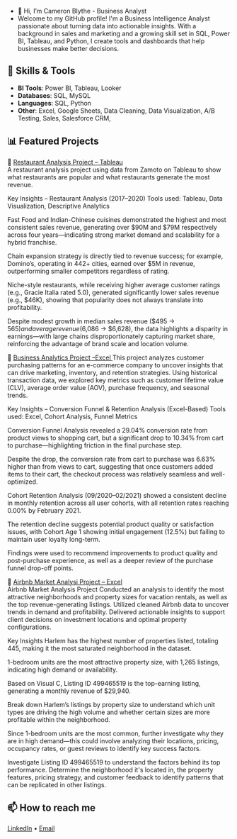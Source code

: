 - 👋 Hi, I’m Cameron Blythe - Business Analyst
- Welcome to my GitHub profile! 
I'm a Business Intelligence Analyst passionate about turning data into actionable insights. With a background in sales and marketing and a growing skill set in SQL, Power BI, Tableau, and Python, I create tools and dashboards that help businesses make better decisions.

## 🚀 Skills & Tools
- **BI Tools**: Power BI, Tableau, Looker
- **Databases**: SQL, MySQL
- **Languages**: SQL, Python 
- **Other**: Excel, Google Sheets, Data Cleaning, Data Visualization, A/B Testing, Sales, Salesforce CRM, 

## 📊 Featured Projects
🔹 [Restaurant Analysis Project – Tableau](https://github.com/camblythe1/Restaurant-analysis-)  
A restaurant analysis project using data from Zamoto on Tableau to show what restaurants are popular and what restaurants generate the most revenue.

Key Insights – Restaurant Analysis (2017–2020)
Tools used: Tableau, Data Visualization, Descriptive Analytics

Fast Food and Indian-Chinese cuisines demonstrated the highest and most consistent sales revenue, generating over $90M and $79M respectively across four years—indicating strong market demand and scalability for a hybrid franchise.

Chain expansion strategy is directly tied to revenue success; for example, Domino’s, operating in 442+ cities, earned over $5M in revenue, outperforming smaller competitors regardless of rating.

Niche-style restaurants, while receiving higher average customer ratings (e.g., Gracie Italia rated 5.0), generated significantly lower sales revenue (e.g., $46K), showing that popularity does not always translate into profitability.

Despite modest growth in median sales revenue ($495 → $565) and average revenue ($6,086 → $6,628), the data highlights a disparity in earnings—with large chains disproportionately capturing market share, reinforcing the advantage of brand scale and location volume.



🔹 [Business Analytics Project –Excel ](https://github.com/camblythe1/Business-Analytics-Project/blob/main/E-commerce%20project.txt)
This project analyzes customer purchasing patterns for an e-commerce company to uncover insights that can drive marketing, inventory, and retention strategies. Using historical transaction data, we explored key metrics such as customer lifetime value (CLV), average order value (AOV), purchase frequency, and seasonal trends.

Key Insights – Conversion Funnel & Retention Analysis (Excel-Based)
Tools used: Excel, Cohort Analysis, Funnel Metrics

Conversion Funnel Analysis revealed a 29.04% conversion rate from product views to shopping cart, but a significant drop to 10.34% from cart to purchase—highlighting friction in the final purchase step.

Despite the drop, the conversion rate from cart to purchase was 6.63% higher than from views to cart, suggesting that once customers added items to their cart, the checkout process was relatively seamless and well-optimized.

Cohort Retention Analysis (09/2020–02/2021) showed a consistent decline in monthly retention across all user cohorts, with all retention rates reaching 0.00% by February 2021.

The retention decline suggests potential product quality or satisfaction issues, with Cohort Age 1 showing initial engagement (12.5%) but failing to maintain user loyalty long-term.

Findings were used to recommend improvements to product quality and post-purchase experience, as well as a deeper review of the purchase funnel drop-off points.

🔹 [Airbnb Market Analysi Project – Excel ](https://github.com/camblythe1/https://docs.google.com/spreadsheets/d/1uHUIXHBl6IhguRGeGUVuLxsCodFVTShxccOW_2_4dfM/edit?usp=sharing)  
Airbnb Market Analysis Project
Conducted an analysis to identify the most attractive neighborhoods and property sizes for vacation rentals, as well as the top revenue-generating listings. Utilized cleaned Airbnb data to uncover trends in demand and profitability. Delivered actionable insights to support client decisions on investment locations and optimal property configurations.

Key Insights
Harlem has the highest number of properties listed, totaling 445, making it the most saturated neighborhood in the dataset.

1-bedroom units are the most attractive property size, with 1,265 listings, indicating high demand or availability.

Based on Visual C, Listing ID 499465519 is the top-earning listing, generating a monthly revenue of $29,940.

Break down Harlem’s listings by property size to understand which unit types are driving the high volume and whether certain sizes are more profitable within the neighborhood.

Since 1-bedroom units are the most common, further investigate why they are in high demand—this could involve analyzing their locations, pricing, occupancy rates, or guest reviews to identify key success factors.

Investigate Listing ID 499465519 to understand the factors behind its top performance. Determine the neighborhood it's located in, the property features, pricing strategy, and customer feedback to identify patterns that can be replicated in other listings.
## 📫 How to reach me
[LinkedIn](https://www.linkedin.com/in/cameron-blythe888) • [Email](Cameronblythe1@email.com)
